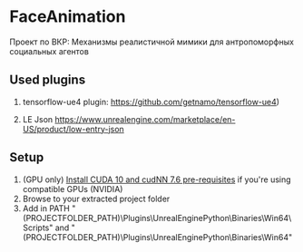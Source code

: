# FaceAnimation
Проект по ВКР: Механизмы реалистичной мимики для антропоморфных социальных агентов

## Used plugins

1. tensorflow-ue4 plugin: https://github.com/getnamo/tensorflow-ue4)

2. LE Json https://www.unrealengine.com/marketplace/en-US/product/low-entry-json

## Setup

 1.	(GPU only) [Install CUDA 10 and cudNN 7.6 pre-requisites](https://www.tensorflow.org/install/install_windows) if you're using compatible GPUs (NVIDIA)
 2.	Browse to your extracted project folder
 3. Add in PATH  "(PROJECTFOLDER_PATH)\Plugins\UnrealEnginePython\Binaries\Win64\Scripts" and "(PROJECTFOLDER_PATH)\Plugins\UnrealEnginePython\Binaries\Win64\"
 
